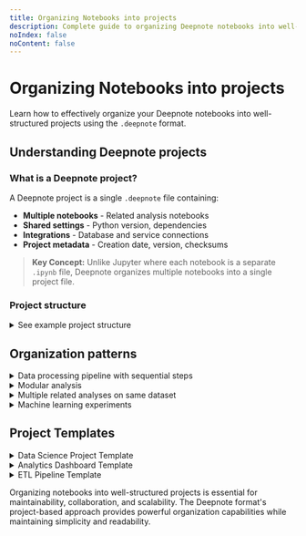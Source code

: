 ```yaml
---
title: Organizing Notebooks into projects
description: Complete guide to organizing Deepnote notebooks into well-structured projects using the .deepnote format, including best practices and patterns.
noIndex: false
noContent: false
---
```


# Organizing Notebooks into projects

Learn how to effectively organize your Deepnote notebooks into well-structured projects using the `.deepnote` format.

## Understanding Deepnote projects

### What is a Deepnote project?

A Deepnote project is a single `.deepnote` file containing:

- **Multiple notebooks** - Related analysis notebooks
- **Shared settings** - Python version, dependencies
- **Integrations** - Database and service connections
- **Project metadata** - Creation date, version, checksums

> **Key Concept:** Unlike Jupyter where each notebook is a separate `.ipynb` file, Deepnote organizes multiple notebooks into a single project file.

### Project structure

<details>
<summary>See example project structure</summary>

```yaml
metadata:
  createdAt: "2025-01-27T12:00:00Z"
  modifiedAt: "2025-01-27T14:30:00Z"

version: "1.0.0"

project:
  id: "project-uuid"
  name: "Customer Analytics"
  initNotebookId: "notebook-001" # Default notebook

  notebooks:
    - id: "notebook-001"
      name: "Data Loading"
      blocks: [...]

    - id: "notebook-002"
      name: "Data Cleaning"
      blocks: [...]

    - id: "notebook-003"
      name: "Analysis"
      blocks: [...]

  integrations:
    - id: "postgres-prod"
      name: "Production Database"
      type: "postgres"

  settings:
    environment:
      pythonVersion: "3.11"
    requirements:
      - "pandas>=2.0.0"
      - "numpy>=1.24.0"
```

</details>

## Organization patterns

<details>
<summary> Data processing pipeline with sequential steps</summary>

**Structure:**

```yaml
project:
  name: "Sales Data Pipeline"

  notebooks:
    - name: "01 - Extract Data"
      # Load data from sources

    - name: "02 - Transform Data"
      # Clean and transform

    - name: "03 - Load Data"
      # Load to warehouse

    - name: "04 - Validate"
      # Quality checks
```

**Benefits:** Clear execution order, Easy to understand flow, Simple to maintain, Good for automation

</details>

<!-- IMAGE: Screenshot showing linear pipeline notebooks -->
<!-- FILE: linear-pipeline-structure.png -->
<!-- CAPTION: Linear pipeline organization -->

<details>
<summary> Modular analysis</summary>

**Use case:** Complex analysis with reusable components

**Structure:**

```yaml
project:
  name: "Customer Segmentation"

  notebooks:
    # Utility modules
    - name: "Utils - Data Loading"
      isModule: true

    - name: "Utils - Preprocessing"
      isModule: true

    # Analysis notebooks
    - name: "Exploratory Analysis"

    - name: "Segmentation Model"

    - name: "Visualization"
```

</details>

<details>
<summary> Multiple related analyses on same dataset </summary>

**Structure:**

```yaml
project:
  name: "E-commerce Analytics"

  notebooks:
    # Data preparation (shared)
    - name: "Data Preparation"

    # Feature analyses
    - name: "Customer Behavior"
    - name: "Product Performance"
    - name: "Revenue Analysis"
    - name: "Marketing Attribution"

    # Reporting
    - name: "Executive Dashboard"
```

**Benefits:** Parallel development, Feature isolation, Easy to navigate, Team collaboration

</details>

<details>
<summary> Machine learning experiments </summary>

**Structure:**

```yaml
project:
  name: "Churn Prediction Model"

  notebooks:
    # Setup
    - name: "Data Preparation"
    - name: "Feature Engineering"

    # Experiments
    - name: "Experiment 01 - Baseline"
    - name: "Experiment 02 - Random Forest"
    - name: "Experiment 03 - XGBoost"
    - name: "Experiment 04 - Neural Network"

    # Evaluation
    - name: "Model Comparison"
    - name: "Final Model"
```

> **Benefits:** Track experiments, Compare results, Reproducible, Version controlled

</details>

## Project Templates

<details>
<summary> Data Science Project Template </summary>

```yaml
metadata:
  createdAt: "2025-01-27T12:00:00Z"

version: "1.0.0"

project:
  id: "template-ds-001"
  name: "Data Science Project Template"

  notebooks:
    - id: "readme"
      name: "00 - README"
      blocks:
        - type: text-cell-h1
          content: "Project Title"
        - type: text-cell-p
          content: "Project description and objectives."

    - id: "data-loading"
      name: "01 - Data Loading"
      blocks:
        - type: code
          content: |
            import pandas as pd
            import numpy as np

            # Load data
            df = pd.read_csv('/work/data/data.csv')
            df.head()

    - id: "eda"
      name: "02 - Exploratory Data Analysis"
      blocks:
        - type: code
          content: |
            # Data overview
            print(df.info())
            print(df.describe())

            # Check for missing values
            print(df.isnull().sum())

    - id: "preprocessing"
      name: "03 - Data Preprocessing"
      blocks:
        - type: code
          content: |
            # Clean data
            df_clean = df.dropna()

            # Feature engineering
            # ...

    - id: "modeling"
      name: "04 - Modeling"
      blocks:
        - type: code
          content: |
            from sklearn.model_selection import train_test_split

            # Split data
            X = df_clean.drop('target', axis=1)
            y = df_clean['target']
            X_train, X_test, y_train, y_test = train_test_split(X, y)

    - id: "evaluation"
      name: "05 - Model Evaluation"
      blocks:
        - type: code
          content: |
            from sklearn.metrics import accuracy_score, classification_report

            # Evaluate model
            predictions = model.predict(X_test)
            print(f"Accuracy: {accuracy_score(y_test, predictions)}")

    - id: "visualization"
      name: "06 - Visualization"
      blocks:
        - type: code
          content: |
            import matplotlib.pyplot as plt
            import seaborn as sns

            # Create visualizations
            # ...

  settings:
    environment:
      pythonVersion: "3.11"
    requirements:
      - "pandas>=2.0.0"
      - "numpy>=1.24.0"
      - "scikit-learn>=1.3.0"
      - "matplotlib>=3.7.0"
      - "seaborn>=0.12.0"
```

</details>

<details>
<summary> Analytics Dashboard Template </summary>

```yaml
project:
  name: "Analytics Dashboard Template"

  notebooks:
    - name: "00 - Configuration"
      blocks:
        - type: input-date-range
          metadata:
            deepnote_variable_name: date_range
            deepnote_variable_value: past7days

        - type: input-select
          metadata:
            deepnote_variable_name: region
            deepnote_variable_value: "All"
            deepnote_variable_options: ["All", "North", "South", "East", "West"]

    - name: "01 - Data Loading"
      blocks:
        - type: sql
          content: |
            SELECT * FROM metrics
            WHERE date BETWEEN :start_date AND :end_date
            AND (:region = 'All' OR region = :region)

    - name: "02 - KPIs"
      blocks:
        - type: big-number
          metadata:
            deepnote_big_number_title: "Total Revenue"
            deepnote_big_number_value: 'df["revenue"].sum()'

        - type: big-number
          metadata:
            deepnote_big_number_title: "Total Orders"
            deepnote_big_number_value: "len(df)"

    - name: "03 - Visualizations"
      blocks:
        - type: visualization
          metadata:
            deepnote_chart_spec:
              mark: line
              encoding:
                x: { field: date, type: temporal }
                y: { field: revenue, type: quantitative }
```

</details>

<details>
<summary> ETL Pipeline Template </summary>

```yaml
project:
  name: "ETL Pipeline Template"

  notebooks:
    - name: "01 - Extract"
      blocks:
        - type: sql
          content: |
            -- Extract from source
            SELECT * FROM source_table
            WHERE updated_at > :last_run_time

    - name: "02 - Transform"
      blocks:
        - type: code
          content: |
            # Transform data
            df_transformed = df.copy()

            # Clean
            df_transformed = df_transformed.dropna()

            # Enrich
            df_transformed['processed_date'] = pd.Timestamp.now()

            # Validate
            assert len(df_transformed) > 0, "No data to process"

    - name: "03 - Load"
      blocks:
        - type: code
          content: |
            # Load to destination
            df_transformed.to_sql(
                'destination_table',
                engine,
                if_exists='append',
                index=False
            )

            print(f"Loaded {len(df_transformed)} rows")

    - name: "04 - Validation"
      blocks:
        - type: sql
          content: |
            -- Validate load
            SELECT COUNT(*) as row_count,
                   MAX(processed_date) as last_processed
            FROM destination_table
```

</details>

Organizing notebooks into well-structured projects is essential for maintainability, collaboration, and scalability. The Deepnote format's project-based approach provides powerful organization capabilities while maintaining simplicity and readability.
